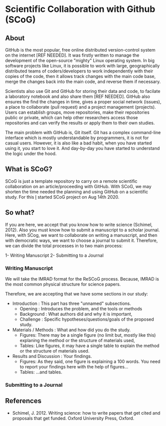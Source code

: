# Scientific Collaboration with Github (SCoG)

## About

GitHub is the most popular, free online distributed version-control system on the internet [REF NEEDED]. It was firstly written to manage the development of the open-source "mighty" Linux operating system. In big software projects like Linux, it is possible to work with large, geographically distributed teams of coders/developers to work independently with their  copies of the code, then it allows track changes with the main code base, merge the changes back into the main code, and reverse them if necessary.

Scientists also use Git and GitHub for storing their data and code, to facilate a laboratory notebook and also share them [REF NEEDED]. GitHub also ensures the find the changes in time, gives a proper social network (issues), a place to collaborate (pull request) and a project management (projects). Users can establish groups, move repositories, make their repositories public or private, which can help other researchers access those repositories and can verify the results or apply them to their own studies.

The main problem with GitHub is, Git itself. Git has a complex command-line interface which is mostly understandable by programmers, it is not for casual users. However, it is also like a bad habit, when you have started using it, you start to love it. And day-by-day you have started to understand the logic under the hood.

## What is SCoG?

SCoG is just a template repository to carry on a remote scientific collaboration on an article/proceeding with GitHub. With SCoG, we may shorten the time needed the planning and using GitHub on a scientific study. For this [I](https://sblisesivdin.github.io) started SCoG project on Aug 14th 2020.

## So what?
If you are here, we accept that you know how to write science (Schimel, 2012). Also you must know how to submit a manuscript to a scholar journal. Here, with SCog, we want to collaborate on writing a manuscript, and then with democratic ways, we want to choose a journal to submit it. Therefore, we can divide the total processes in to two main process:

1- Writing Manuscript
2- Submitting to a Journal

### Writing Manuscript

We will take the IMRAD format for the ReSCoG process. Because, IMRAD is the most common physical structure for science papers.

Therefore, we are accepting that we have some sections in our study:
* Introduction : This part has three "unnamed" subsections.
  * Opening : Introduces the problem, and the tools or methods
  * Background : What authors did and why it is important,
  * Challenge : Specific hypotheses/questions/goals of the proposed study.
* Materials / Methods : What and how did you do the study.
  * Figures: There may be a single figure (no limit but, mostly like this) explaning the method or the structure of materials used,
  * Tables: Like figures, it may have a single table to explain the method or the structure of materials used.
* Results and Discussion : Your findings.
  * Figures: As they said, one figure is explaining a 100 words. You need to report your findings here with the help of figures...
  * Tables: ...and tables.

### Submitting to a Journal

## References

* Schimel, J. 2012. Writing science: how to write papers that get cited and proposals that get funded. Oxford University Press, Oxford.
